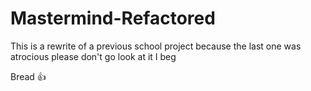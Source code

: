 # Mastermind-Refactored

This is a rewrite of a previous school project because the last one was atrocious please don't go look at it I beg

Bread 👍
